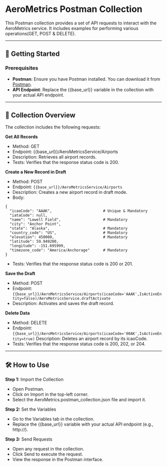 # AeroMetrics Postman Collection
This Postman collection provides a set of API requests to interact with the AeroMetrics service. It includes examples for performing various operations(GET, POST & DELETE).

---
## 🚀 Getting Started
### Prerequisites
- **Postman**: Ensure you have Postman installed. You can download it from [Postman](https://www.postman.com/downloads/).
- **API Endpoint**: Replace the {{base_url}} variable in the collection with your actual API endpoint.

---
## 📂 Collection Overview
The collection includes the following requests:

**Get All Records**

- Method: GET
- Endpoint: {{base_url}}/AeroMetricsService/Airports
- Description: Retrieves all airport records.
- Tests: Verifies that the response status code is 200.

**Create a New Record in Draft**

- Method: POST
- Endpoint: `{{base_url}}/AeroMetricsService/Airports`
- Description: Creates a new airport record in draft mode.
- Body:
```
{
  "icaoCode": "AAAK",                       # Unique & Mandatory
  "iataCode": null,
  "name": "Lowell Field",                   # Mandatory
  "city": "Anchor Point",
  "state": "Alaska",                        # Mandatory
  "country_code": "US",                     # Mandatory
  "elevation": 450000,                      # Mandatory
  "latitude": 59.949200,
  "longitude": -151.695999,
  "timezone_code": "America/Anchorage"      # Mandatory
}
```
- Tests: Verifies that the response status code is 200 or 201.

**Save the Draft**

- Method: POST
- Endpoint: `{{base_url}}/AeroMetricsService/Airports(icaoCode='AAAK',IsActiveEntity=false)/AeroMetricsService.draftActivate`
- Description: Activates and saves the draft record.

**Delete Data**

- Method: DELETE
- Endpoint: `{{base_url}}/AeroMetricsService/Airports(icaoCode='00AK',IsActiveEntity=true)`
Description: Deletes an airport record by its icaoCode.
- Tests: Verifies that the response status code is 200, 202, or 204.

---
## 🛠️ How to Use

**Step 1:** Import the Collection
- Open Postman.
- Click on Import in the top-left corner.
- Select the AeroMetrics.postman_collection.json file and import it.

**Step 2:** Set the Variables
- Go to the Variables tab in the collection.
- Replace the {{base_url}} variable with your actual API endpoint (e.g., http://<your-api-endpoint>).

**Step 3:** Send Requests
- Open any request in the collection.
- Click Send to execute the request.
- View the response in the Postman interface.